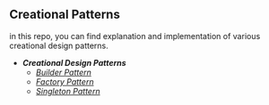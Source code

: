 ## Creational Patterns

in this repo, you can find explanation and implementation of various creational design patterns.

- **_Creational Design Patterns_**
  - [*Builder Pattern*](https://github.com/seyma-cengiz/creational-design-patterns/tree/master/CreationalPattern.Builder)
  - [*Factory Pattern*](https://github.com/seyma-cengiz/creational-design-patterns/tree/master/CreationalPattern.Factory)
  - [*Singleton Pattern*](https://github.com/seyma-cengiz/creational-design-patterns/tree/master/CreationalPattern.Singleton)
